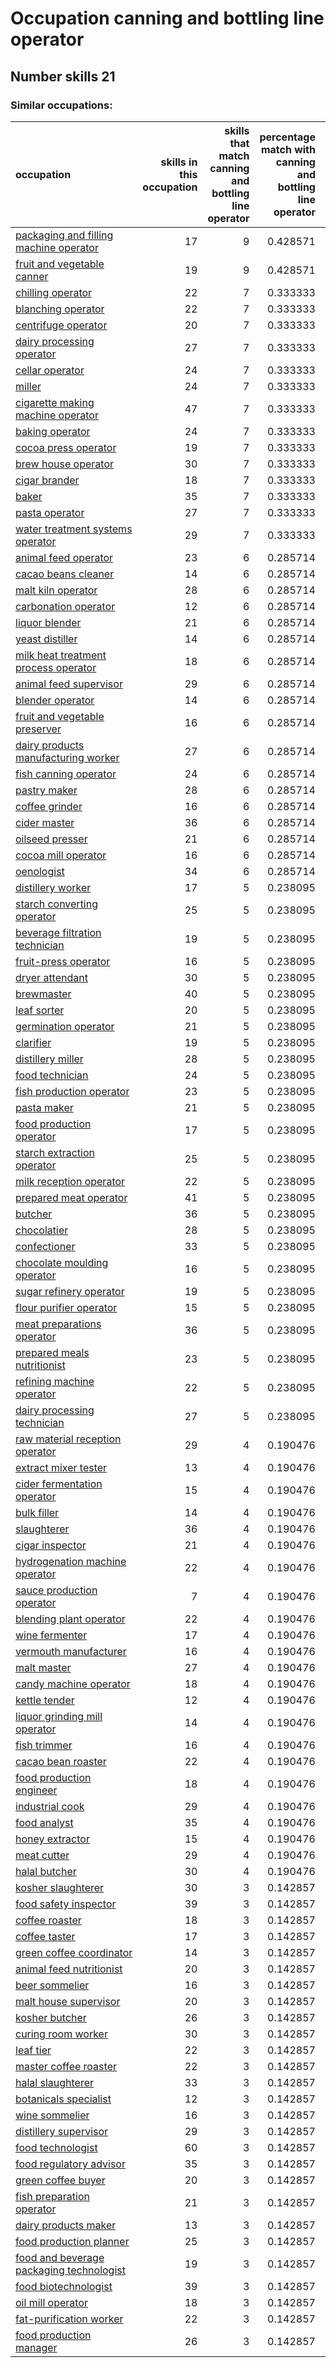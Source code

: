 # Occupation canning and bottling line operator
## Number skills 21
### Similar occupations:
| occupation                                                                              |   skills in this occupation |   skills that match canning and bottling line operator |   percentage match with canning and bottling line operator |   skills not in canning and bottling line operator |
|:----------------------------------------------------------------------------------------|----------------------------:|-------------------------------------------------------:|-----------------------------------------------------------:|---------------------------------------------------:|
| [packaging and filling machine operator](packaging_and_filling_machine_operator.md)     |                          17 |                                                      9 |                                                   0.428571 |                                                  8 |
| [fruit and vegetable canner](fruit_and_vegetable_canner.md)                             |                          19 |                                                      9 |                                                   0.428571 |                                                 10 |
| [chilling operator](chilling_operator.md)                                               |                          22 |                                                      7 |                                                   0.333333 |                                                 15 |
| [blanching operator](blanching_operator.md)                                             |                          22 |                                                      7 |                                                   0.333333 |                                                 15 |
| [centrifuge operator](centrifuge_operator.md)                                           |                          20 |                                                      7 |                                                   0.333333 |                                                 13 |
| [dairy processing operator](dairy_processing_operator.md)                               |                          27 |                                                      7 |                                                   0.333333 |                                                 20 |
| [cellar operator](cellar_operator.md)                                                   |                          24 |                                                      7 |                                                   0.333333 |                                                 17 |
| [miller](miller.md)                                                                     |                          24 |                                                      7 |                                                   0.333333 |                                                 17 |
| [cigarette making machine operator](cigarette_making_machine_operator.md)               |                          47 |                                                      7 |                                                   0.333333 |                                                 40 |
| [baking operator](baking_operator.md)                                                   |                          24 |                                                      7 |                                                   0.333333 |                                                 17 |
| [cocoa press operator](cocoa_press_operator.md)                                         |                          19 |                                                      7 |                                                   0.333333 |                                                 12 |
| [brew house operator](brew_house_operator.md)                                           |                          30 |                                                      7 |                                                   0.333333 |                                                 23 |
| [cigar brander](cigar_brander.md)                                                       |                          18 |                                                      7 |                                                   0.333333 |                                                 11 |
| [baker](baker.md)                                                                       |                          35 |                                                      7 |                                                   0.333333 |                                                 28 |
| [pasta operator](pasta_operator.md)                                                     |                          27 |                                                      7 |                                                   0.333333 |                                                 20 |
| [water treatment systems operator](water_treatment_systems_operator.md)                 |                          29 |                                                      7 |                                                   0.333333 |                                                 22 |
| [animal feed operator](animal_feed_operator.md)                                         |                          23 |                                                      6 |                                                   0.285714 |                                                 17 |
| [cacao beans cleaner](cacao_beans_cleaner.md)                                           |                          14 |                                                      6 |                                                   0.285714 |                                                  8 |
| [malt kiln operator](malt_kiln_operator.md)                                             |                          28 |                                                      6 |                                                   0.285714 |                                                 22 |
| [carbonation operator](carbonation_operator.md)                                         |                          12 |                                                      6 |                                                   0.285714 |                                                  6 |
| [liquor blender](liquor_blender.md)                                                     |                          21 |                                                      6 |                                                   0.285714 |                                                 15 |
| [yeast distiller](yeast_distiller.md)                                                   |                          14 |                                                      6 |                                                   0.285714 |                                                  8 |
| [milk heat treatment process operator](milk_heat_treatment_process_operator.md)         |                          18 |                                                      6 |                                                   0.285714 |                                                 12 |
| [animal feed supervisor](animal_feed_supervisor.md)                                     |                          29 |                                                      6 |                                                   0.285714 |                                                 23 |
| [blender operator](blender_operator.md)                                                 |                          14 |                                                      6 |                                                   0.285714 |                                                  8 |
| [fruit and vegetable preserver](fruit_and_vegetable_preserver.md)                       |                          16 |                                                      6 |                                                   0.285714 |                                                 10 |
| [dairy products manufacturing worker](dairy_products_manufacturing_worker.md)           |                          27 |                                                      6 |                                                   0.285714 |                                                 21 |
| [fish canning operator](fish_canning_operator.md)                                       |                          24 |                                                      6 |                                                   0.285714 |                                                 18 |
| [pastry maker](pastry_maker.md)                                                         |                          28 |                                                      6 |                                                   0.285714 |                                                 22 |
| [coffee grinder](coffee_grinder.md)                                                     |                          16 |                                                      6 |                                                   0.285714 |                                                 10 |
| [cider master](cider_master.md)                                                         |                          36 |                                                      6 |                                                   0.285714 |                                                 30 |
| [oilseed presser](oilseed_presser.md)                                                   |                          21 |                                                      6 |                                                   0.285714 |                                                 15 |
| [cocoa mill operator](cocoa_mill_operator.md)                                           |                          16 |                                                      6 |                                                   0.285714 |                                                 10 |
| [oenologist](oenologist.md)                                                             |                          34 |                                                      6 |                                                   0.285714 |                                                 28 |
| [distillery worker](distillery_worker.md)                                               |                          17 |                                                      5 |                                                   0.238095 |                                                 12 |
| [starch converting operator](starch_converting_operator.md)                             |                          25 |                                                      5 |                                                   0.238095 |                                                 20 |
| [beverage filtration technician](beverage_filtration_technician.md)                     |                          19 |                                                      5 |                                                   0.238095 |                                                 14 |
| [fruit-press operator](fruit-press_operator.md)                                         |                          16 |                                                      5 |                                                   0.238095 |                                                 11 |
| [dryer attendant](dryer_attendant.md)                                                   |                          30 |                                                      5 |                                                   0.238095 |                                                 25 |
| [brewmaster](brewmaster.md)                                                             |                          40 |                                                      5 |                                                   0.238095 |                                                 35 |
| [leaf sorter](leaf_sorter.md)                                                           |                          20 |                                                      5 |                                                   0.238095 |                                                 15 |
| [germination operator](germination_operator.md)                                         |                          21 |                                                      5 |                                                   0.238095 |                                                 16 |
| [clarifier](clarifier.md)                                                               |                          19 |                                                      5 |                                                   0.238095 |                                                 14 |
| [distillery miller](distillery_miller.md)                                               |                          28 |                                                      5 |                                                   0.238095 |                                                 23 |
| [food technician](food_technician.md)                                                   |                          24 |                                                      5 |                                                   0.238095 |                                                 19 |
| [fish production operator](fish_production_operator.md)                                 |                          23 |                                                      5 |                                                   0.238095 |                                                 18 |
| [pasta maker](pasta_maker.md)                                                           |                          21 |                                                      5 |                                                   0.238095 |                                                 16 |
| [food production operator](food_production_operator.md)                                 |                          17 |                                                      5 |                                                   0.238095 |                                                 12 |
| [starch extraction operator](starch_extraction_operator.md)                             |                          25 |                                                      5 |                                                   0.238095 |                                                 20 |
| [milk reception operator](milk_reception_operator.md)                                   |                          22 |                                                      5 |                                                   0.238095 |                                                 17 |
| [prepared meat operator](prepared_meat_operator.md)                                     |                          41 |                                                      5 |                                                   0.238095 |                                                 36 |
| [butcher](butcher.md)                                                                   |                          36 |                                                      5 |                                                   0.238095 |                                                 31 |
| [chocolatier](chocolatier.md)                                                           |                          28 |                                                      5 |                                                   0.238095 |                                                 23 |
| [confectioner](confectioner.md)                                                         |                          33 |                                                      5 |                                                   0.238095 |                                                 28 |
| [chocolate moulding operator](chocolate_moulding_operator.md)                           |                          16 |                                                      5 |                                                   0.238095 |                                                 11 |
| [sugar refinery operator](sugar_refinery_operator.md)                                   |                          19 |                                                      5 |                                                   0.238095 |                                                 14 |
| [flour purifier operator](flour_purifier_operator.md)                                   |                          15 |                                                      5 |                                                   0.238095 |                                                 10 |
| [meat preparations operator](meat_preparations_operator.md)                             |                          36 |                                                      5 |                                                   0.238095 |                                                 31 |
| [prepared meals nutritionist](prepared_meals_nutritionist.md)                           |                          23 |                                                      5 |                                                   0.238095 |                                                 18 |
| [refining machine operator](refining_machine_operator.md)                               |                          22 |                                                      5 |                                                   0.238095 |                                                 17 |
| [dairy processing technician](dairy_processing_technician.md)                           |                          27 |                                                      5 |                                                   0.238095 |                                                 22 |
| [raw material reception operator](raw_material_reception_operator.md)                   |                          29 |                                                      4 |                                                   0.190476 |                                                 25 |
| [extract mixer tester](extract_mixer_tester.md)                                         |                          13 |                                                      4 |                                                   0.190476 |                                                  9 |
| [cider fermentation operator](cider_fermentation_operator.md)                           |                          15 |                                                      4 |                                                   0.190476 |                                                 11 |
| [bulk filler](bulk_filler.md)                                                           |                          14 |                                                      4 |                                                   0.190476 |                                                 10 |
| [slaughterer](slaughterer.md)                                                           |                          36 |                                                      4 |                                                   0.190476 |                                                 32 |
| [cigar inspector](cigar_inspector.md)                                                   |                          21 |                                                      4 |                                                   0.190476 |                                                 17 |
| [hydrogenation machine operator](hydrogenation_machine_operator.md)                     |                          22 |                                                      4 |                                                   0.190476 |                                                 18 |
| [sauce production operator](sauce_production_operator.md)                               |                           7 |                                                      4 |                                                   0.190476 |                                                  3 |
| [blending plant operator](blending_plant_operator.md)                                   |                          22 |                                                      4 |                                                   0.190476 |                                                 18 |
| [wine fermenter](wine_fermenter.md)                                                     |                          17 |                                                      4 |                                                   0.190476 |                                                 13 |
| [vermouth manufacturer](vermouth_manufacturer.md)                                       |                          16 |                                                      4 |                                                   0.190476 |                                                 12 |
| [malt master](malt_master.md)                                                           |                          27 |                                                      4 |                                                   0.190476 |                                                 23 |
| [candy machine operator](candy_machine_operator.md)                                     |                          18 |                                                      4 |                                                   0.190476 |                                                 14 |
| [kettle tender](kettle_tender.md)                                                       |                          12 |                                                      4 |                                                   0.190476 |                                                  8 |
| [liquor grinding mill operator](liquor_grinding_mill_operator.md)                       |                          14 |                                                      4 |                                                   0.190476 |                                                 10 |
| [fish trimmer](fish_trimmer.md)                                                         |                          16 |                                                      4 |                                                   0.190476 |                                                 12 |
| [cacao bean roaster](cacao_bean_roaster.md)                                             |                          22 |                                                      4 |                                                   0.190476 |                                                 18 |
| [food production engineer](food_production_engineer.md)                                 |                          18 |                                                      4 |                                                   0.190476 |                                                 14 |
| [industrial cook](industrial_cook.md)                                                   |                          29 |                                                      4 |                                                   0.190476 |                                                 25 |
| [food analyst](food_analyst.md)                                                         |                          35 |                                                      4 |                                                   0.190476 |                                                 31 |
| [honey extractor](honey_extractor.md)                                                   |                          15 |                                                      4 |                                                   0.190476 |                                                 11 |
| [meat cutter](meat_cutter.md)                                                           |                          29 |                                                      4 |                                                   0.190476 |                                                 25 |
| [halal butcher](halal_butcher.md)                                                       |                          30 |                                                      4 |                                                   0.190476 |                                                 26 |
| [kosher slaughterer](kosher_slaughterer.md)                                             |                          30 |                                                      3 |                                                   0.142857 |                                                 27 |
| [food safety inspector](food_safety_inspector.md)                                       |                          39 |                                                      3 |                                                   0.142857 |                                                 36 |
| [coffee roaster](coffee_roaster.md)                                                     |                          18 |                                                      3 |                                                   0.142857 |                                                 15 |
| [coffee taster](coffee_taster.md)                                                       |                          17 |                                                      3 |                                                   0.142857 |                                                 14 |
| [green coffee coordinator](green coffee coordinator.md)                                 |                          14 |                                                      3 |                                                   0.142857 |                                                 11 |
| [animal feed nutritionist](animal_feed_nutritionist.md)                                 |                          20 |                                                      3 |                                                   0.142857 |                                                 17 |
| [beer sommelier](beer_sommelier.md)                                                     |                          16 |                                                      3 |                                                   0.142857 |                                                 13 |
| [malt house supervisor](malt_house_supervisor.md)                                       |                          20 |                                                      3 |                                                   0.142857 |                                                 17 |
| [kosher butcher](kosher_butcher.md)                                                     |                          26 |                                                      3 |                                                   0.142857 |                                                 23 |
| [curing room worker](curing_room_worker.md)                                             |                          30 |                                                      3 |                                                   0.142857 |                                                 27 |
| [leaf tier](leaf_tier.md)                                                               |                          22 |                                                      3 |                                                   0.142857 |                                                 19 |
| [master coffee roaster](master_coffee_roaster.md)                                       |                          22 |                                                      3 |                                                   0.142857 |                                                 19 |
| [halal slaughterer](halal_slaughterer.md)                                               |                          33 |                                                      3 |                                                   0.142857 |                                                 30 |
| [botanicals specialist](botanicals_specialist.md)                                       |                          12 |                                                      3 |                                                   0.142857 |                                                  9 |
| [wine sommelier](wine_sommelier.md)                                                     |                          16 |                                                      3 |                                                   0.142857 |                                                 13 |
| [distillery supervisor](distillery_supervisor.md)                                       |                          29 |                                                      3 |                                                   0.142857 |                                                 26 |
| [food technologist](food_technologist.md)                                               |                          60 |                                                      3 |                                                   0.142857 |                                                 57 |
| [food regulatory advisor](food_regulatory_advisor.md)                                   |                          35 |                                                      3 |                                                   0.142857 |                                                 32 |
| [green coffee buyer](green_coffee_buyer.md)                                             |                          20 |                                                      3 |                                                   0.142857 |                                                 17 |
| [fish preparation operator](fish_preparation_operator.md)                               |                          21 |                                                      3 |                                                   0.142857 |                                                 18 |
| [dairy products maker](dairy_products_maker.md)                                         |                          13 |                                                      3 |                                                   0.142857 |                                                 10 |
| [food production planner](food_production_planner.md)                                   |                          25 |                                                      3 |                                                   0.142857 |                                                 22 |
| [food and beverage packaging technologist](food_and_beverage_packaging_technologist.md) |                          19 |                                                      3 |                                                   0.142857 |                                                 16 |
| [food biotechnologist](food_biotechnologist.md)                                         |                          39 |                                                      3 |                                                   0.142857 |                                                 36 |
| [oil mill operator](oil_mill_operator.md)                                               |                          18 |                                                      3 |                                                   0.142857 |                                                 15 |
| [fat-purification worker](fat-purification_worker.md)                                   |                          22 |                                                      3 |                                                   0.142857 |                                                 19 |
| [food production manager](food_production_manager.md)                                   |                          26 |                                                      3 |                                                   0.142857 |                                                 23 |
